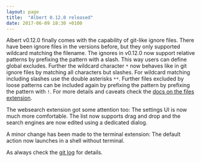 ```yaml
---
layout: page
title:  "Albert 0.12.0 released"
date: 2017-06-09 18:30 +0100
---
```


Albert v0.12.0 finally comes with the capability of git-like ignore files. There have been ignore files in the versions before, but they only supported wildcard matching the filename. The ignores in v0.12.0 now support relative patterns by prefixing the pattern with a slash. This way users can define global excludes. Further the wildcard character `*` now behaves like in git ignore files by matching all characters but slashes. For wildcard matching including slashes use the double asterisks `**`. Further files excluded by loose patterns can be included again by prefixing the pattern by prefixing the pattern with `!`. For more details and caveats check the [docs on the files extension](/docs/extensions/files/).

The websearch extension got some attention too: The settings UI is now much more comfortable. The list now supports drag and drop and the search engines are now edited using a dedicated dialog.

A minor change has been made to the terminal extension: The default action now launches in a shell without terminal.

As always check the [git log](https://github.com/albertlauncher/albert/commits/v0.12.0) for details.
